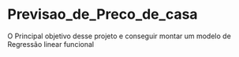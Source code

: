 # Previsao_de_Preco_de_casa
O Principal objetivo desse projeto e conseguir montar um modelo de Regressão linear funcional
